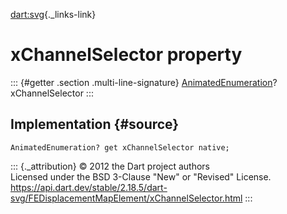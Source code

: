 [dart:svg](../../dart-svg/dart-svg-library){._links-link}

xChannelSelector property
=========================

::: {#getter .section .multi-line-signature}
[AnimatedEnumeration](../animatedenumeration-class)? xChannelSelector
:::

Implementation {#source}
--------------

``` {.language-dart data-language="dart"}
AnimatedEnumeration? get xChannelSelector native;
```

::: {._attribution}
© 2012 the Dart project authors\
Licensed under the BSD 3-Clause \"New\" or \"Revised\" License.\
<https://api.dart.dev/stable/2.18.5/dart-svg/FEDisplacementMapElement/xChannelSelector.html>
:::
